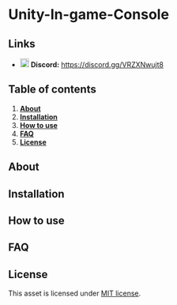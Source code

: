 # Unity-In-game-Console

## Links

- <a href="https://discord.gg/VRZXNwujt8"><img src="https://static-00.iconduck.com/assets.00/discord-icon-2048x2048-o5mluhz2.png" width="18px"></a> **Discord:** https://discord.gg/VRZXNwujt8

## Table of contents

1. **[About](#about)**
2. **[Installation](#installation)**
3. **[How to use](#how-to-use)**
4. **[FAQ](#faq)**
5. **[License](#license)**

## About

## Installation

## How to use

## FAQ

## License

This asset is licensed under [MIT license](https://github.com/barryyip0625/Unity-In-game-Console/blob/main/LICENSE.md).
